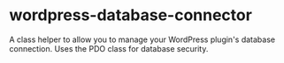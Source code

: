 # wordpress-database-connector
A class helper to allow you to manage your WordPress plugin's database connection. Uses the PDO class for database security.
